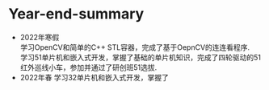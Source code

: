# Year-end-summary

- 2022年寒假  
  学习OpenCV和简单的C++ STL容器，完成了基于OepnCV的连连看程序.  
  学习51单片机和嵌入式开发，掌握了基础的单片机知识，完成了四轮驱动的51红外巡线小车，参加并通过了研创班51选拔.   
- 2022年春
  学习32单片机和嵌入式开发，掌握了
  

